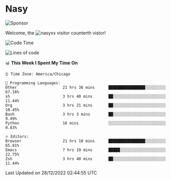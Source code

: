# Nasy

<!--
<p align="center">
<img height="200" src="https://github-readme-stats.vercel.app/api?username=nasyxx&count_private=true&show_icons=true&theme=dracula&include_all_commits=true"/>
<img height="200" src="https://github-readme-stats.vercel.app/api/top-langs/?username=nasyxx&theme=dracula&hide=html,jupyter+notebook&count_private=true&show_icons=true"/>
</p>

  
----------------
-->

![Sponsor](https://img.shields.io/static/v1.svg?label=Sponsor&message=%E2%9D%A4&logo=GitHub&style=flat&color=pink)
 
Welcome, the ![nasyxx visitor counter](https://count.getloli.com/get/@nasyxx?theme=rule34)th vistor!
 
<!--START_SECTION:waka-->
![Code Time](http://img.shields.io/badge/Code%20Time-2%2C986%20hrs%2050%20mins-blue)

![Lines of code](https://img.shields.io/badge/From%20Hello%20World%20I%27ve%20Written-5%20Million%20lines%20of%20code-blue)

📊 **This Week I Spent My Time On** 

```text
⌚︎ Time Zone: America/Chicago

💬 Programming Languages: 
Other                    21 hrs 36 mins      ████████████████░░░░░░░░░   67.16% 
sh                       3 hrs 40 mins       ██░░░░░░░░░░░░░░░░░░░░░░░   11.44% 
Org                      3 hrs 21 mins       ██░░░░░░░░░░░░░░░░░░░░░░░   10.45% 
Bash                     3 hrs 3 mins        ██░░░░░░░░░░░░░░░░░░░░░░░   9.49% 
Python                   16 mins             ░░░░░░░░░░░░░░░░░░░░░░░░░   0.83%

🔥 Editors: 
Browser                  21 hrs 10 mins      ████████████████░░░░░░░░░   65.81% 
Emacs                    7 hrs 19 mins       █████░░░░░░░░░░░░░░░░░░░░   22.75% 
Zsh                      3 hrs 40 mins       ██░░░░░░░░░░░░░░░░░░░░░░░   11.44%

```


 Last Updated on 28/12/2022 02:44:55 UTC
<!--END_SECTION:waka-->

<!-- ![visitors](https://visitor-badge.laobi.icu/badge?page_id=nasyxx.nasyxx) -->
